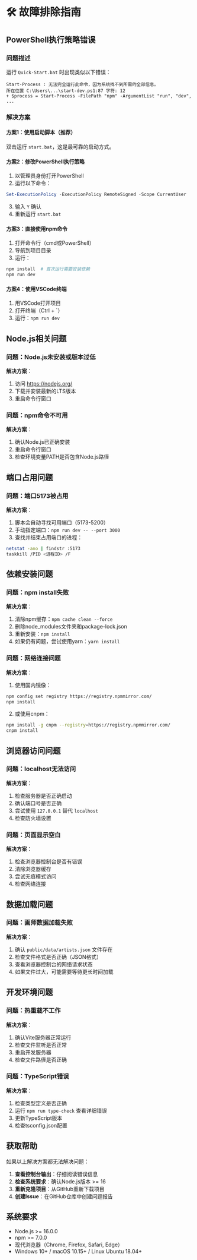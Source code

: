 # 🛠️ 故障排除指南

## PowerShell执行策略错误

### 问题描述
运行 `Quick-Start.bat` 时出现类似以下错误：
```
Start-Process : 无法完全运行此命令，因为系统找不到所需的全部信息。
所在位置 C:\Users\...\start-dev.ps1:87 字符: 12
+ $process = Start-Process -FilePath "npm" -ArgumentList "run", "dev", ...
```

### 解决方案

#### 方案1：使用启动脚本（推荐）
双击运行 `start.bat`，这是最可靠的启动方式。

#### 方案2：修改PowerShell执行策略
1. 以管理员身份打开PowerShell
2. 运行以下命令：
```powershell
Set-ExecutionPolicy -ExecutionPolicy RemoteSigned -Scope CurrentUser
```
3. 输入 `Y` 确认
4. 重新运行 `start.bat`

#### 方案3：直接使用npm命令
1. 打开命令行（cmd或PowerShell）
2. 导航到项目目录
3. 运行：
```bash
npm install  # 首次运行需要安装依赖
npm run dev
```

#### 方案4：使用VSCode终端
1. 用VSCode打开项目
2. 打开终端（Ctrl + `）
3. 运行：`npm run dev`

## Node.js相关问题

### 问题：Node.js未安装或版本过低
**解决方案**：
1. 访问 https://nodejs.org/
2. 下载并安装最新的LTS版本
3. 重启命令行窗口

### 问题：npm命令不可用
**解决方案**：
1. 确认Node.js已正确安装
2. 重启命令行窗口
3. 检查环境变量PATH是否包含Node.js路径

## 端口占用问题

### 问题：端口5173被占用
**解决方案**：
1. 脚本会自动寻找可用端口（5173-5200）
2. 手动指定端口：`npm run dev -- --port 3000`
3. 查找并结束占用端口的进程：
```bash
netstat -ano | findstr :5173
taskkill /PID <进程ID> /F
```

## 依赖安装问题

### 问题：npm install失败
**解决方案**：
1. 清除npm缓存：`npm cache clean --force`
2. 删除node_modules文件夹和package-lock.json
3. 重新安装：`npm install`
4. 如果仍有问题，尝试使用yarn：`yarn install`

### 问题：网络连接问题
**解决方案**：
1. 使用国内镜像：
```bash
npm config set registry https://registry.npmmirror.com/
npm install
```
2. 或使用cnpm：
```bash
npm install -g cnpm --registry=https://registry.npmmirror.com/
cnpm install
```

## 浏览器访问问题

### 问题：localhost无法访问
**解决方案**：
1. 检查服务器是否正确启动
2. 确认端口号是否正确
3. 尝试使用 `127.0.0.1` 替代 `localhost`
4. 检查防火墙设置

### 问题：页面显示空白
**解决方案**：
1. 检查浏览器控制台是否有错误
2. 清除浏览器缓存
3. 尝试无痕模式访问
4. 检查网络连接

## 数据加载问题

### 问题：画师数据加载失败
**解决方案**：
1. 确认 `public/data/artists.json` 文件存在
2. 检查文件格式是否正确（JSON格式）
3. 查看浏览器控制台的网络请求状态
4. 如果文件过大，可能需要等待更长时间加载

## 开发环境问题

### 问题：热重载不工作
**解决方案**：
1. 确认Vite服务器正常运行
2. 检查文件监听是否正常
3. 重启开发服务器
4. 检查文件路径是否正确

### 问题：TypeScript错误
**解决方案**：
1. 检查类型定义是否正确
2. 运行 `npm run type-check` 查看详细错误
3. 更新TypeScript版本
4. 检查tsconfig.json配置

## 获取帮助

如果以上解决方案都无法解决问题：

1. **查看控制台输出**：仔细阅读错误信息
2. **检查系统要求**：确认Node.js版本 >= 16
3. **重新克隆项目**：从GitHub重新下载项目
4. **创建Issue**：在GitHub仓库中创建问题报告

## 系统要求

- Node.js >= 16.0.0
- npm >= 7.0.0
- 现代浏览器（Chrome, Firefox, Safari, Edge）
- Windows 10+ / macOS 10.15+ / Linux Ubuntu 18.04+
